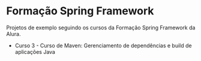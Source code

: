 # Formação Spring Framework

Projetos de exemplo seguindo os cursos da Formação Spring Framework da Alura.

- Curso 3 - Curso de Maven: Gerenciamento de dependências e build de aplicações Java
